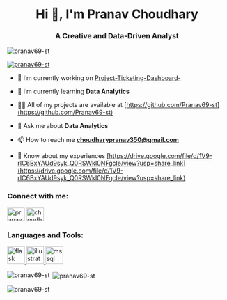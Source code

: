 <h1 align="center">Hi 👋, I'm Pranav Choudhary</h1>
<h3 align="center">A Creative and Data-Driven Analyst</h3>

<p align="left"> <img src="https://komarev.com/ghpvc/?username=pranav69-st&label=Profile%20views&color=0e75b6&style=flat" alt="pranav69-st" /> </p>

<p align="left"> <a href="https://github.com/ryo-ma/github-profile-trophy"><img src="https://github-profile-trophy.vercel.app/?username=pranav69-st" alt="pranav69-st" /></a> </p>

- 🔭 I’m currently working on [Project-Ticketing-Dashboard-](https://github.com/Pranav69-st/Project-Ticketing-Dashboard-)

- 🌱 I’m currently learning **Data Analytics**

- 👨‍💻 All of my projects are available at [https://github.com/Pranav69-st](https://github.com/Pranav69-st)

- 💬 Ask me about **Data Analytics**

- 📫 How to reach me **choudharypranav350@gmail.com**

- 📄 Know about my experiences [https://drive.google.com/file/d/1V9-rIC6BxYAUd9syk_Q0RSWkI0NFgcIe/view?usp=share_link](https://drive.google.com/file/d/1V9-rIC6BxYAUd9syk_Q0RSWkI0NFgcIe/view?usp=share_link)

<h3 align="left">Connect with me:</h3>
<p align="left">
<a href="https://linkedin.com/in/pranav-choudhary-1b3995199" target="blank"><img align="center" src="https://raw.githubusercontent.com/rahuldkjain/github-profile-readme-generator/master/src/images/icons/Social/linked-in-alt.svg" alt="pranav-choudhary-1b3995199" height="30" width="40" /></a>
<a href="https://www.hackerrank.com/choudharypranav5" target="blank"><img align="center" src="https://raw.githubusercontent.com/rahuldkjain/github-profile-readme-generator/master/src/images/icons/Social/hackerrank.svg" alt="choudharypranav5" height="30" width="40" /></a>
</p>

<h3 align="left">Languages and Tools:</h3>
<p align="left"> <a href="https://flask.palletsprojects.com/" target="_blank" rel="noreferrer"> <img src="https://www.vectorlogo.zone/logos/pocoo_flask/pocoo_flask-icon.svg" alt="flask" width="40" height="40"/> </a> <a href="https://www.adobe.com/in/products/illustrator.html" target="_blank" rel="noreferrer"> <img src="https://www.vectorlogo.zone/logos/adobe_illustrator/adobe_illustrator-icon.svg" alt="illustrator" width="40" height="40"/> </a> <a href="https://www.microsoft.com/en-us/sql-server" target="_blank" rel="noreferrer"> <img src="https://www.svgrepo.com/show/303229/microsoft-sql-server-logo.svg" alt="mssql" width="40" height="40"/> </a> </p>

<p><img align="left" src="https://github-readme-stats.vercel.app/api/top-langs?username=pranav69-st&show_icons=true&locale=en&layout=compact" alt="pranav69-st" /></p>

<p>&nbsp;<img align="center" src="https://github-readme-stats.vercel.app/api?username=pranav69-st&show_icons=true&locale=en" alt="pranav69-st" /></p>

<p><img align="center" src="https://github-readme-streak-stats.herokuapp.com/?user=pranav69-st&" alt="pranav69-st" /></p>
